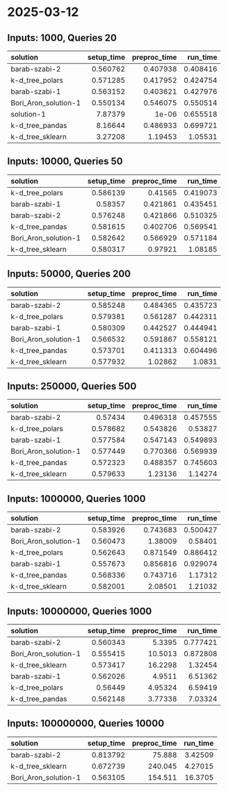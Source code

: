 # 2025-03-12

## Inputs: 1000, Queries 20

| solution             |   setup_time |   preproc_time |   run_time |
|:---------------------|-------------:|---------------:|-----------:|
| barab-szabi-2        |     0.560762 |       0.407938 |   0.408416 |
| k-d_tree_polars      |     0.571285 |       0.417952 |   0.424754 |
| barab-szabi-1        |     0.563152 |       0.403621 |   0.427976 |
| Bori_Aron_solution-1 |     0.550134 |       0.546075 |   0.550514 |
| solution-1           |     7.87379  |       1e-06    |   0.655518 |
| k-d_tree_pandas      |     8.16644  |       0.486933 |   0.699721 |
| k-d_tree_sklearn     |     3.27208  |       1.19453  |   1.05531  |

## Inputs: 10000, Queries 50

| solution             |   setup_time |   preproc_time |   run_time |
|:---------------------|-------------:|---------------:|-----------:|
| k-d_tree_polars      |     0.586139 |       0.41565  |   0.419073 |
| barab-szabi-1        |     0.58357  |       0.421861 |   0.435451 |
| barab-szabi-2        |     0.576248 |       0.421866 |   0.510325 |
| k-d_tree_pandas      |     0.581615 |       0.402706 |   0.569541 |
| Bori_Aron_solution-1 |     0.582642 |       0.566929 |   0.571184 |
| k-d_tree_sklearn     |     0.580317 |       0.97921  |   1.08185  |

## Inputs: 50000, Queries 200

| solution             |   setup_time |   preproc_time |   run_time |
|:---------------------|-------------:|---------------:|-----------:|
| barab-szabi-2        |     0.585248 |       0.484365 |   0.435723 |
| k-d_tree_polars      |     0.579381 |       0.561287 |   0.442311 |
| barab-szabi-1        |     0.580309 |       0.442527 |   0.444941 |
| Bori_Aron_solution-1 |     0.566532 |       0.591867 |   0.558121 |
| k-d_tree_pandas      |     0.573701 |       0.411313 |   0.604496 |
| k-d_tree_sklearn     |     0.577932 |       1.02862  |   1.0831   |

## Inputs: 250000, Queries 500

| solution             |   setup_time |   preproc_time |   run_time |
|:---------------------|-------------:|---------------:|-----------:|
| barab-szabi-2        |     0.57434  |       0.496318 |   0.457555 |
| k-d_tree_polars      |     0.578682 |       0.543826 |   0.53827  |
| barab-szabi-1        |     0.577584 |       0.547143 |   0.549893 |
| Bori_Aron_solution-1 |     0.577449 |       0.770366 |   0.569939 |
| k-d_tree_pandas      |     0.572323 |       0.488357 |   0.745603 |
| k-d_tree_sklearn     |     0.579633 |       1.23136  |   1.14274  |

## Inputs: 1000000, Queries 1000

| solution             |   setup_time |   preproc_time |   run_time |
|:---------------------|-------------:|---------------:|-----------:|
| barab-szabi-2        |     0.583926 |       0.743683 |   0.500427 |
| Bori_Aron_solution-1 |     0.560473 |       1.38009  |   0.58401  |
| k-d_tree_polars      |     0.562643 |       0.871549 |   0.886412 |
| barab-szabi-1        |     0.557673 |       0.856816 |   0.929074 |
| k-d_tree_pandas      |     0.568336 |       0.743716 |   1.17312  |
| k-d_tree_sklearn     |     0.582001 |       2.08501  |   1.21032  |

## Inputs: 10000000, Queries 1000

| solution             |   setup_time |   preproc_time |   run_time |
|:---------------------|-------------:|---------------:|-----------:|
| barab-szabi-2        |     0.560343 |        5.3395  |   0.777421 |
| Bori_Aron_solution-1 |     0.555415 |       10.5013  |   0.872808 |
| k-d_tree_sklearn     |     0.573417 |       16.2298  |   1.32454  |
| barab-szabi-1        |     0.562026 |        4.9511  |   6.51362  |
| k-d_tree_polars      |     0.56449  |        4.95324 |   6.59419  |
| k-d_tree_pandas      |     0.562148 |        3.77338 |   7.03324  |

## Inputs: 100000000, Queries 10000

| solution             |   setup_time |   preproc_time |   run_time |
|:---------------------|-------------:|---------------:|-----------:|
| barab-szabi-2        |     0.813792 |         75.888 |    3.42509 |
| k-d_tree_sklearn     |     0.672739 |        240.045 |    4.27015 |
| Bori_Aron_solution-1 |     0.563105 |        154.511 |   16.3705  |
